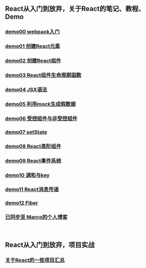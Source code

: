 ## React从入门到放弃，关于React的笔记、教程、Demo

### [demo00 webpack入门](https://github.com/Marco2333/react-demo/tree/master/demo/demo00%20webpack)

### [demo01 创建React元素](https://github.com/Marco2333/react-demo/tree/master/demo/demo01%20React%20%E5%85%83%E7%B4%A0)

### [demo02 创建React组件](https://github.com/Marco2333/react-demo/tree/master/demo/demo02%20React%20%E7%BB%84%E4%BB%B6)

### [demo03 React组件生命周期函数](https://github.com/Marco2333/react-demo/tree/master/demo/demo03%20%E7%94%9F%E5%91%BD%E5%91%A8%E6%9C%9F)

### [demo04 JSX语法](https://github.com/Marco2333/react-demo/tree/master/demo/demo04%20JSX)

### [demo05 利用mock生成假数据](https://github.com/Marco2333/react-demo/tree/master/demo/demo05%20mock)

### [demo06 受控组件与非受控组件](https://github.com/Marco2333/react-demo/tree/master/demo/demo06%20(%E9%9D%9E)%E5%8F%97%E6%8E%A7%E7%BB%84%E4%BB%B6)

### [demo07 setState](https://github.com/Marco2333/react-demo/tree/master/demo/demo07%20setState)

### [demo08 React高阶组件](https://github.com/Marco2333/react-demo/tree/master/demo/demo08%20%E9%AB%98%E9%98%B6%E7%BB%84%E4%BB%B6)

### [demo09 React事件系统](https://github.com/Marco2333/react-demo/tree/master/demo/demo09%20%E4%BA%8B%E4%BB%B6%E7%B3%BB%E7%BB%9F)

### [demo10 调和与key](https://github.com/Marco2333/react-demo/tree/master/demo/demo10%20%E8%B0%83%E5%92%8C%E4%B8%8Ekey)

### [demo11 React消息传递](https://github.com/Marco2333/react-demo/tree/master/demo/demo11%20%E6%B6%88%E6%81%AF%E4%BC%A0%E9%80%92)

### [demo12 Fiber](https://github.com/Marco2333/react-demo/tree/master/demo/demo13%20Fiber)

### [已同步至 Marco的个人博客](http://hanyuehui.site)

<br/>

## React从入门到放弃，项目实战

### [关于React的一些项目汇总](https://github.com/Marco2333/react-projects)